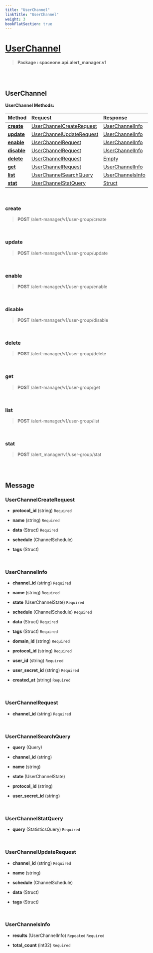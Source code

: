 ```yaml
---
title: "UserChannel"
linkTitle: "UserChannel"
weight: 3
bookFlatSection: true
---
```

# [UserChannel](#UserChannel)



>  **Package : spaceone.api.alert_manager.v1**

<br>
<br>

## UserChannel





**UserChannel Methods:**


| Method | Request | Response |
| :----- | :-------- | :-------- |
| [**create**](./UserChannel#create) | [UserChannelCreateRequest](UserChannel#userchannelcreaterequest) | [UserChannelInfo](UserChannel#userchannelinfo) |
| [**update**](./UserChannel#update) | [UserChannelUpdateRequest](UserChannel#userchannelupdaterequest) | [UserChannelInfo](UserChannel#userchannelinfo) |
| [**enable**](./UserChannel#enable) | [UserChannelRequest](UserChannel#userchannelrequest) | [UserChannelInfo](UserChannel#userchannelinfo) |
| [**disable**](./UserChannel#disable) | [UserChannelRequest](UserChannel#userchannelrequest) | [UserChannelInfo](UserChannel#userchannelinfo) |
| [**delete**](./UserChannel#delete) | [UserChannelRequest](UserChannel#userchannelrequest) | [Empty](UserChannel#empty) |
| [**get**](./UserChannel#get) | [UserChannelRequest](UserChannel#userchannelrequest) | [UserChannelInfo](UserChannel#userchannelinfo) |
| [**list**](./UserChannel#list) | [UserChannelSearchQuery](UserChannel#userchannelsearchquery) | [UserChannelsInfo](UserChannel#userchannelsinfo) |
| [**stat**](./UserChannel#stat) | [UserChannelStatQuery](UserChannel#userchannelstatquery) | [Struct](UserChannel#struct) |



    
<br>

### create





> **POST** /alert-manager/v1/user-group/create
>






    
<br>

### update





> **POST** /alert-manager/v1/user-group/update
>






    
<br>

### enable





> **POST** /alert-manager/v1/user-group/enable
>






    
<br>

### disable





> **POST** /alert-manager/v1/user-group/disable
>






    
<br>

### delete





> **POST** /alert-manager/v1/user-group/delete
>






    
<br>

### get





> **POST** /alert-manager/v1/user-group/get
>






    
<br>

### list





> **POST** /alert-manager/v1/user-group/list
>






    
<br>

### stat





> **POST** /alert_manager/v1/user-group/stat
>






    


<br>
<br>

## Message



### UserChannelCreateRequest
* **protocol_id** (string)   `Required` 

    
* **name** (string)   `Required` 

    
* **data** (Struct)   `Required` 

    
* **schedule** (ChannelSchedule)  

    
* **tags** (Struct)  

    <br>

### UserChannelInfo
* **channel_id** (string)   `Required` 

    
* **name** (string)   `Required` 

    
* **state** (UserChannelState)   `Required` 

    
* **schedule** (ChannelSchedule)   `Required` 

    
* **data** (Struct)   `Required` 

    
* **tags** (Struct)   `Required` 

    
* **domain_id** (string)   `Required` 

    
* **protocol_id** (string)   `Required` 

    
* **user_id** (string)   `Required` 

    
* **user_secret_id** (string)   `Required` 

    
* **created_at** (string)   `Required` 

    <br>

### UserChannelRequest
* **channel_id** (string)   `Required` 

    <br>

### UserChannelSearchQuery
* **query** (Query)  

    
* **channel_id** (string)  

    
* **name** (string)  

    
* **state** (UserChannelState)  

    
* **protocol_id** (string)  

    
* **user_secret_id** (string)  

    <br>

### UserChannelStatQuery
* **query** (StatisticsQuery)   `Required` 

    <br>

### UserChannelUpdateRequest
* **channel_id** (string)   `Required` 

    
* **name** (string)  

    
* **schedule** (ChannelSchedule)  

    
* **data** (Struct)  

    
* **tags** (Struct)  

    <br>

### UserChannelsInfo
* **results** (UserChannelInfo)  `Repeated`    `Required` 

    
* **total_count** (int32)   `Required` 

    <br>
